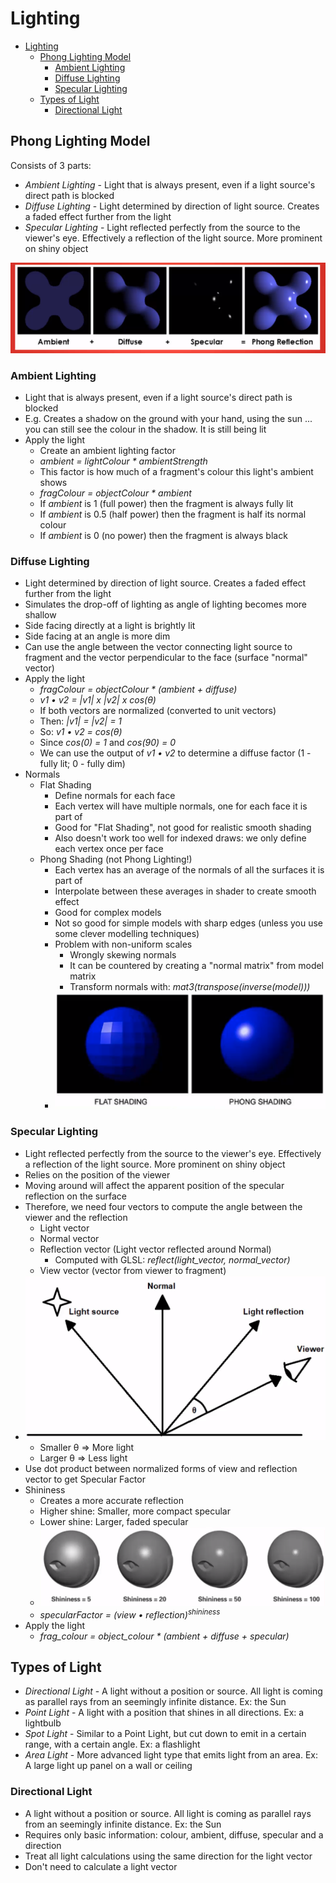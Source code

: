 # Lighting

- [Lighting](#lighting)
  - [Phong Lighting Model](#phong-lighting-model)
    - [Ambient Lighting](#ambient-lighting)
    - [Diffuse Lighting](#diffuse-lighting)
    - [Specular Lighting](#specular-lighting)
  - [Types of Light](#types-of-light)
    - [Directional Light](#directional-light)

## Phong Lighting Model

Consists of 3 parts:

- *Ambient Lighting* - Light that is always present, even if a light source's direct path is blocked
- *Diffuse Lighting* - Light determined by direction of light source. Creates a faded effect further from the light
- *Specular Lighting* - Light reflected perfectly from the source to the viewer's eye. Effectively a reflection of the light source. More prominent on shiny object

![Phong Reflection](resources/phong_reflection.png)

### Ambient Lighting

- Light that is always present, even if a light source's direct path is blocked
- E.g. Creates a shadow on the ground with your hand, using the sun ... you can still see the colour in the shadow. It is still being lit
- Apply the light
  - Create an ambient lighting factor
  - _ambient = lightColour * ambientStrength_
  - This factor is how much of a fragment's colour this light's ambient shows
  - _fragColour = objectColour * ambient_
  - If *ambient* is 1 (full power) then the fragment is always fully lit
  - If *ambient* is 0.5 (half power) then the fragment is half its normal colour
  - If *ambient* is 0 (no power) then the fragment is always black

### Diffuse Lighting

- Light determined by direction of light source. Creates a faded effect further from the light
- Simulates the drop-off of lighting as angle of lighting becomes more shallow
- Side facing directly at a light is brightly lit
- Side facing at an angle is more dim
- Can use the angle between the vector connecting light source to fragment and the vector perpendicular to the face (surface "normal" vector)
- Apply the light
  - _fragColour = objectColour * (ambient + diffuse)_
  - *v1 &#8226; v2 = |v1| x |v2| x cos(&theta;)*
  - If both vectors are normalized (converted to unit vectors)
  - Then: *|v1| = |v2| = 1*
  - So: *v1 &#8226; v2 = cos(&theta;)*
  - Since *cos(0) = 1* and *cos(90) = 0*
  - We can use the output of *v1 &#8226; v2* to determine a diffuse factor (1 - fully lit; 0 - fully dim)
- Normals
  - Flat Shading
    - Define normals for each face
    - Each vertex will have multiple normals, one for each face it is part of
    - Good for "Flat Shading", not good for realistic smooth shading
    - Also doesn't work too well for indexed draws: we only define each vertex once per face
  - Phong Shading (not Phong Lighting!)
    - Each vertex has an average of the normals of all the surfaces it is part of
    - Interpolate between these averages in shader to create smooth effect
    - Good for complex models
    - Not so good for simple models with sharp edges (unless you use some clever modelling techniques)
    - Problem with non-uniform scales
      - Wrongly skewing normals
      - It can be countered by creating a "normal matrix" from model matrix
      - Transform normals with: *mat3(transpose(inverse(model)))*
    - ![Flat vs Phong Shading](resources/flat_vs_phong_shading.png)

### Specular Lighting

- Light reflected perfectly from the source to the viewer's eye. Effectively a reflection of the light source. More prominent on shiny object
- Relies on the position of the viewer
- Moving around will affect the apparent position of the specular reflection on the surface
- Therefore, we need four vectors to compute the angle between the viewer and the reflection
  - Light vector
  - Normal vector
  - Reflection vector (Light vector reflected around Normal)
    - Computed with GLSL: *reflect(light_vector, normal_vector)*
  - View vector (vector from viewer to fragment)
- ![Specular Lighting Vectors](resources/specular_lighting_vectors.png)
  - Smaller &theta; => More light
  - Larger &theta; => Less light
- Use dot product between normalized forms of view and reflection vector to get Specular Factor
- Shininess
  - Creates a more accurate reflection
  - Higher shine: Smaller, more compact specular
  - Lower shine: Larger, faded specular
  - ![Shininess](resources/shininess.png)
  - *specularFactor = (view &#8226; reflection)<sup>shininess</sup>*
- Apply the light
  - _frag_colour = object_colour * (ambient + diffuse + specular)_

## Types of Light

- *Directional Light* - A light without a position or source. All light is coming as parallel rays from an seemingly infinite distance. Ex: the Sun
- *Point Light* - A light with a position that shines in all directions. Ex: a lightbulb
- *Spot Light* - Similar to a Point Light, but cut down to emit in a certain range, with a certain angle. Ex: a flashlight
- *Area Light* - More advanced light type that emits light from an area. Ex: A large light up panel on a wall or ceiling

### Directional Light

- A light without a position or source. All light is coming as parallel rays from an seemingly infinite distance. Ex: the Sun
- Requires only basic information: colour, ambient, diffuse, specular and a direction
- Treat all light calculations using the same direction for the light vector
- Don't need to calculate a light vector